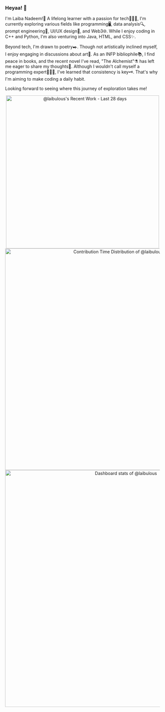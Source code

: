 ### Heyaa! 👋

I'm Laiba Nadeem!🦄 A lifelong learner with a passion for tech👩🏼‍💻, I'm currently exploring various fields like programming🖥️, data analysis🔍, prompt engineering🔨, UI/UX design🏡, and Web3🌐. While I enjoy coding in C++ and Python, I'm also venturing into Java, HTML, and CSS✨.

Beyond tech, I'm drawn to poetry✒️. Though not artistically inclined myself, I enjoy engaging in discussions about art🎨. As an INFP bibliophile📚, I find peace in books, and the recent novel I've read, "The Alchemist"⚗️ has left me eager to share my thoughts💭. Although I wouldn't call myself a programming expert👩🏼‍💻, I've learned that consistency is key🗝️. That's why I'm aiming to make coding a daily habit.

Looking forward to seeing where this journey of exploration takes me!

<!-- Copy-paste in your Readme.md file -->

<a href="https://next.ossinsight.io/widgets/official/compose-currently-working-on?user_id=115396492&activity_type=all" target="_blank" style="display: block" align="center">
  <picture>
    <source media="(prefers-color-scheme: dark)" srcset="https://next.ossinsight.io/widgets/official/compose-currently-working-on/thumbnail.png?user_id=115396492&activity_type=all&image_size=auto&color_scheme=dark" width="497.5" height="auto">
    <img alt="@laibulous's Recent Work - Last 28 days" src="https://next.ossinsight.io/widgets/official/compose-currently-working-on/thumbnail.png?user_id=115396492&activity_type=all&image_size=auto&color_scheme=light" width="497.5" height="auto">
  </picture>
</a>

<!-- Made with [OSS Insight](https://ossinsight.io/) -->

<!-- Copy-paste in your Readme.md file -->

<a href="https://next.ossinsight.io/widgets/official/analyze-user-contribution-time-distribution?user_id=115396492&period=all_times" target="_blank" style="display: block" align="center">
  <picture>
    <source media="(prefers-color-scheme: dark)" srcset="https://next.ossinsight.io/widgets/official/analyze-user-contribution-time-distribution/thumbnail.png?user_id=115396492&period=all_times&image_size=auto&color_scheme=dark" width="721" height="auto">
    <img alt="Contribution Time Distribution of @laibulous" src="https://next.ossinsight.io/widgets/official/analyze-user-contribution-time-distribution/thumbnail.png?user_id=115396492&period=all_times&image_size=auto&color_scheme=light" width="721" height="auto">
  </picture>
</a>

<!-- Made with [OSS Insight](https://ossinsight.io/) -->



<!-- Copy-paste in your Readme.md file -->

<a href="https://next.ossinsight.io/widgets/official/compose-user-dashboard-stats?user_id=115396492" target="_blank" style="display: block" align="center">
  <picture>
    <source media="(prefers-color-scheme: dark)" srcset="https://next.ossinsight.io/widgets/official/compose-user-dashboard-stats/thumbnail.png?user_id=115396492&image_size=auto&color_scheme=dark" width="771" height="auto">
    <img alt="Dashboard stats of @laibulous" src="https://next.ossinsight.io/widgets/official/compose-user-dashboard-stats/thumbnail.png?user_id=115396492&image_size=auto&color_scheme=light" width="771" height="auto">
  </picture>
</a>

<!-- Made with [OSS Insight](https://ossinsight.io/) -->

